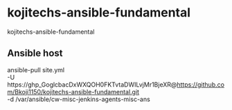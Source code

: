 # kojitechs-ansible-fundamental
kojitechs-ansible-fundamental

## Ansible host
ansible-pull site.yml \
    -U https://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@https://github.com/Bkoji1150/kojitechs-ansible-fundamental.git \
    -d /var/ansible/cw-misc-jenkins-agents-misc-ans
